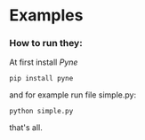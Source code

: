 # Examples

### How to run they:

At first install _Pyne_
```
pip install pyne
```

and for example run file simple.py:
```
python simple.py
```
that's all.
